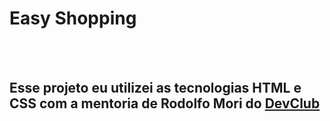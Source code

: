 <h1>Easy Shopping</h1>
<br>
<br>
<h2>Esse projeto eu utilizei as tecnologias HTML e CSS com a mentoria de Rodolfo Mori do <a href="https://rodolfomori.com.br/devclub">DevClub</a></h2>
